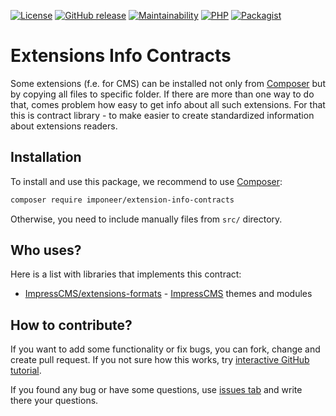 [![License](https://img.shields.io/github/license/imponeer/extension-info-contracts.svg)](LICENSE)
[![GitHub release](https://img.shields.io/github/release/imponeer/extension-info-contracts.svg)](https://github.com/imponeer/extension-info-contracts/releases) [![Maintainability](https://api.codeclimate.com/v1/badges/6bf91993fd03ccfdc7c5/maintainability)](https://codeclimate.com/github/imponeer/extension-info-contracts/maintainability) [![PHP](https://img.shields.io/packagist/php-v/imponeer/extension-info-contracts.svg)](http://php.net) 
[![Packagist](https://img.shields.io/packagist/dm/imponeer/extension-info-contracts.svg)](https://packagist.org/packages/imponeer/extension-info-contracts)

# Extensions Info Contracts

Some extensions (f.e. for CMS) can be installed not only from [Composer](https://getcomposer.org) but by copying all files to specific folder. If there are more than one way to do that, comes problem how easy to get info about all such extensions. For that this is contract library - to make easier to create standardized information about extensions readers. 

## Installation

To install and use this package, we recommend to use [Composer](https://getcomposer.org):

```bash
composer require imponeer/extension-info-contracts
```

Otherwise, you need to include manually files from `src/` directory. 

## Who uses?

Here is a list with libraries that implements this contract:
* [ImpressCMS/extensions-formats](https://github.com/ImpressCMS/extensions-formats) - [ImpressCMS](https://impresscms.org) themes and modules

## How to contribute?

If you want to add some functionality or fix bugs, you can fork, change and create pull request. If you not sure how this works, try [interactive GitHub tutorial](https://try.github.io).

If you found any bug or have some questions, use [issues tab](https://github.com/imponeer/extension-info-contracts/issues) and write there your questions.